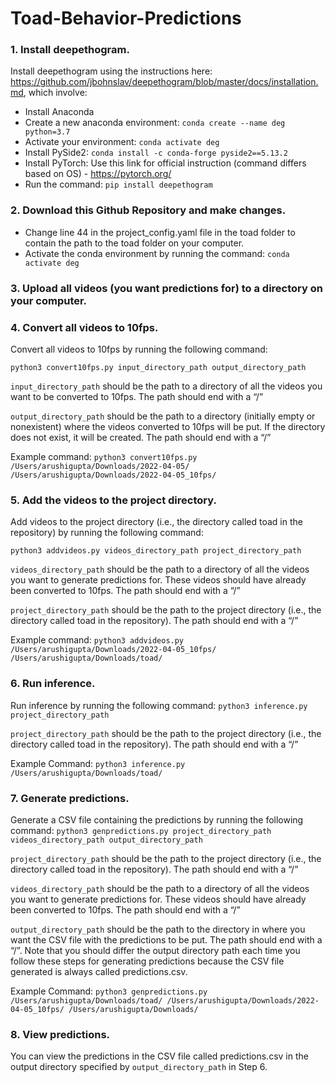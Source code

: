 # Toad-Behavior-Predictions

### 1. Install deepethogram.

Install deepethogram using the instructions here: https://github.com/jbohnslav/deepethogram/blob/master/docs/installation.md, which involve: 

- Install Anaconda
- Create a new anaconda environment: `conda create --name deg python=3.7`
- Activate your environment: `conda activate deg`
- Install PySide2: `conda install -c conda-forge pyside2==5.13.2`
- Install PyTorch: Use this link for official instruction (command differs based on OS) - https://pytorch.org/
- Run the command: `pip install deepethogram`

### 2. Download this Github Repository and make changes. 
- Change line 44 in the project_config.yaml file in the toad folder to contain the path to the toad folder on your computer. 
- Activate the conda environment by running the command: ```conda activate deg```

### 3. Upload all videos (you want predictions for) to a directory on your computer.

### 4. Convert all videos to 10fps.
Convert all videos to 10fps by running the following command:
```
python3 convert10fps.py input_directory_path output_directory_path
```
`input_directory_path` should be the path to a directory of all the videos you want to be converted to 10fps. The path should end with a “/”

`output_directory_path` should be the path to a directory (initially empty or nonexistent) where the videos converted to 10fps will be put. If the directory does not exist, it will be created. The path should end with a “/”

Example command: `python3 convert10fps.py /Users/arushigupta/Downloads/2022-04-05/ /Users/arushigupta/Downloads/2022-04-05_10fps/`

### 5. Add the videos to the project directory.

Add videos to the project directory (i.e., the directory called toad in the repository) by running the following command:

```python3 addvideos.py videos_directory_path project_directory_path```

`videos_directory_path` should be the path to a directory of all the videos you want to generate predictions for. These videos should have already been converted to 10fps. The path should end with a “/”

`project_directory_path` should be the path to the project directory (i.e., the directory called toad in the repository). The path should end with a “/”

Example command: `python3 addvideos.py /Users/arushigupta/Downloads/2022-04-05_10fps/ /Users/arushigupta/Downloads/toad/`

### 6. Run inference.
Run inference by running the following command: 
```python3 inference.py project_directory_path```

`project_directory_path` should be the path to the project directory (i.e., the directory called toad in the repository). The path should end with a “/”

Example Command: `python3 inference.py /Users/arushigupta/Downloads/toad/`

### 7. Generate predictions.
Generate a CSV file containing the predictions by running the following command: 
```python3 genpredictions.py project_directory_path videos_directory_path output_directory_path```

`project_directory_path` should be the path to the project directory (i.e., the directory called toad in the repository). The path should end with a “/”

`videos_directory_path` should be the path to a directory of all the videos you want to generate predictions for. These videos should have already been converted to 10fps. The path should end with a “/”

`output_directory_path` should be the path to the directory in where you want the CSV file with the predictions to be put. The path should end with a “/”. Note that you should differ the output directory path each time you follow these steps for generating predictions because the CSV file generated is always called predictions.csv.

Example Command: `python3 genpredictions.py /Users/arushigupta/Downloads/toad/ /Users/arushigupta/Downloads/2022-04-05_10fps/ /Users/arushigupta/Downloads/`

### 8. View predictions.
You can view the predictions in the CSV file called predictions.csv in the output directory specified by `output_directory_path` in Step 6.
